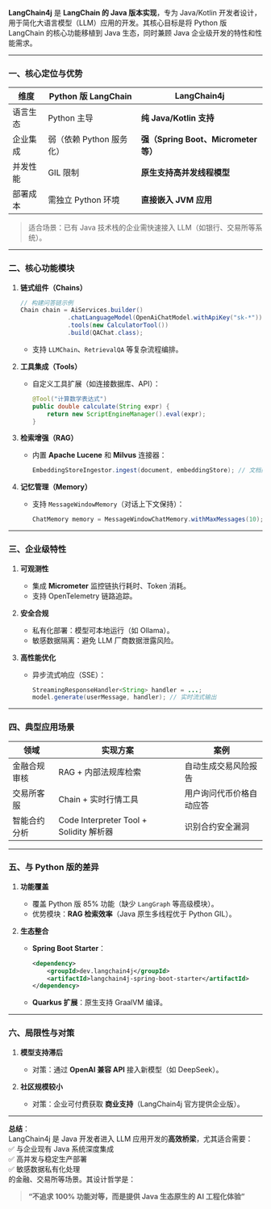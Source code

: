 **LangChain4j** 是 **LangChain 的 Java 版本实现**，专为 Java/Kotlin 开发者设计，用于简化大语言模型（LLM）应用的开发。其核心目标是将 Python 版 LangChain 的核心功能移植到 Java 生态，同时兼顾 Java 企业级开发的特性和性能需求。

---

### 一、**核心定位与优势**
| **维度**         | **Python 版 LangChain**       | **LangChain4j**                     |
|------------------|-------------------------------|-------------------------------------|
| 语言生态         | Python 主导                   | **纯 Java/Kotlin 支持**             |
| 企业集成         | 弱（依赖 Python 服务化）      | **强（Spring Boot、Micrometer 等）**|
| 并发性能         | GIL 限制                      | **原生支持高并发线程模型**          |
| 部署成本         | 需独立 Python 环境            | **直接嵌入 JVM 应用**               |

> 适合场景：已有 Java 技术栈的企业需快速接入 LLM（如银行、交易所等系统）。

---

### 二、**核心功能模块**
1. **链式组件（Chains）**  
   ```java
   // 构建问答链示例
   Chain chain = AiServices.builder()
                .chatLanguageModel(OpenAiChatModel.withApiKey("sk-*"))
                .tools(new CalculatorTool())
                .build(QAChat.class);
   ```
   - 支持 `LLMChain`、`RetrievalQA` 等复杂流程编排。

2. **工具集成（Tools）**  
   - 自定义工具扩展（如连接数据库、API）：
     ```java
     @Tool("计算数学表达式")
     public double calculate(String expr) {
         return new ScriptEngineManager().eval(expr);
     }
     ```

3. **检索增强（RAG）**  
   - 内置 **Apache Lucene** 和 **Milvus** 连接器：
     ```java
     EmbeddingStoreIngestor.ingest(document, embeddingStore); // 文档向量化存储
     ```

4. **记忆管理（Memory）**  
   - 支持 `MessageWindowMemory`（对话上下文保持）：
     ```java
     ChatMemory memory = MessageWindowChatMemory.withMaxMessages(10);
     ```

---

### 三、**企业级特性**
1. **可观测性**  
   - 集成 **Micrometer** 监控链执行耗时、Token 消耗。
   - 支持 OpenTelemetry 链路追踪。

2. **安全合规**  
   - 私有化部署：模型可本地运行（如 Ollama）。
   - 敏感数据隔离：避免 LLM 厂商数据泄露风险。

3. **高性能优化**  
   - 异步流式响应（SSE）：
     ```java
     StreamingResponseHandler<String> handler = ...;
     model.generate(userMessage, handler); // 实时流式输出
     ```

---

### 四、**典型应用场景**
| **领域**       | **实现方案**                              | 案例                     |
|----------------|------------------------------------------|--------------------------|
| 金融合规审核   | RAG + 内部法规库检索                     | 自动生成交易风险报告     |
| 交易所客服     | Chain + 实时行情工具                     | 用户询问代币价格自动应答 |
| 智能合约分析   | Code Interpreter Tool + Solidity 解析器  | 识别合约安全漏洞         |

---

### 五、**与 Python 版的差异**
1. **功能覆盖**  
   - 覆盖 Python 版 85% 功能（缺少 `LangGraph` 等高级模块）。
   - 优势模块：**RAG 检索效率**（Java 原生多线程优于 Python GIL）。

2. **生态整合**  
   - **Spring Boot Starter**：  
     ```xml
     <dependency>
         <groupId>dev.langchain4j</groupId>
         <artifactId>langchain4j-spring-boot-starter</artifactId>
     </dependency>
     ```
   - **Quarkus 扩展**：原生支持 GraalVM 编译。

---

### 六、**局限性与对策**
1. **模型支持滞后**  
   - 对策：通过 **OpenAI 兼容 API** 接入新模型（如 DeepSeek）。

2. **社区规模较小**  
   - 对策：企业可付费获取 **商业支持**（LangChain4j 官方提供企业版）。

---

**总结**：  
LangChain4j 是 Java 开发者进入 LLM 应用开发的**高效桥梁**，尤其适合需要：  
✅ 与企业现有 Java 系统深度集成  
✅ 高并发与稳定生产部署  
✅ 敏感数据私有化处理  
的金融、交易所等场景。其设计哲学是：  
> **“不追求 100% 功能对等，而是提供 Java 生态原生的 AI 工程化体验”**